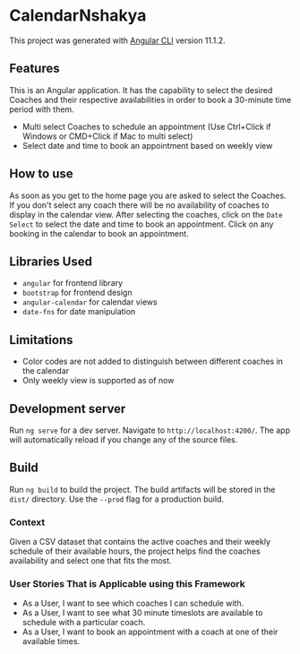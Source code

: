 # CalendarNshakya

This project was generated with [Angular CLI](https://github.com/angular/angular-cli) version 11.1.2.

## Features
This is an Angular application. It has the capability to select the desired Coaches and their respective availabilities in order to book a 30-minute time period with them.
- Multi select Coaches to schedule an appointment (Use Ctrl+Click if Windows or CMD+Click if Mac to multi select)
- Select date and time to book an appointment based on weekly view

## How to use
As soon as you get to the home page you are asked to select the Coaches. If you don't select any coach there will be no availability of coaches to display in the calendar view.
After selecting the coaches, click on the `Date Select` to select the date and time to book an appointment. Click on any booking in the calendar to book an appointment. 

## Libraries Used
- `angular` for frontend library
- `bootstrap` for frontend design
- `angular-calendar` for calendar views
- `date-fns` for date manipulation

## Limitations
- Color codes are not added to distinguish between different coaches in the calendar
- Only weekly view is supported as of now

## Development server

Run `ng serve` for a dev server. Navigate to `http://localhost:4200/`. The app will automatically reload if you change any of the source files.
## Build

Run `ng build` to build the project. The build artifacts will be stored in the `dist/` directory. Use the `--prod` flag for a production build.




### Context
Given a CSV dataset that contains the active coaches and their weekly schedule of their available hours, the project helps find the coaches availability and select one that fits the most.
### User Stories That is Applicable using this Framework
- As a User, I want to see which coaches I can schedule with.
- As a User, I want to see what 30 minute timeslots are available to schedule with a particular coach.
- As a User, I want to book an appointment with a coach at one of their available times.
